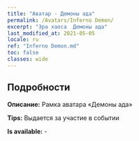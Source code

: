 ```yaml
---
title: "Аватар - Демоны ада"
permalink: /Avatars/Inferno Demon/
excerpt: "Эра хаоса  Демоны ада"
last_modified_at: 2021-05-05
locale: ru
ref: "Inferno Demon.md"
toc: false
classes: wide
---
```

## Подробности

 **Описание:** Рамка аватара «Демоны ада» 

 **Tips:** Выдается за участие в событии 

 **Is available:**  - 


